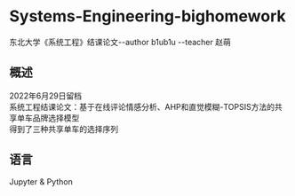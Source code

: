 # Systems-Engineering-bighomework
东北大学《系统工程》结课论文--author b1ub1u --teacher 赵萌

## 概述
2022年6月29日留档  
系统工程结课论文：基于在线评论情感分析、AHP和直觉模糊-TOPSIS方法的共享单车品牌选择模型  
得到了三种共享单车的选择序列  

## 语言
Jupyter & Python
